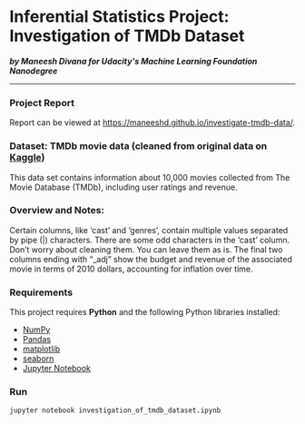 # Inferential Statistics Project: Investigation of TMDb Dataset

***by Maneesh Divana for Udacity's Machine Learning Foundation Nanodegree***

-----

### Project Report

Report can be viewed at https://maneeshd.github.io/investigate-tmdb-data/.

### Dataset: TMDb movie data (cleaned from original data on [Kaggle](https://www.kaggle.com/tmdb/tmdb-movie-metadata))

This data set contains information about 10,000 movies collected from The Movie Database (TMDb), including user ratings and revenue.


### Overview and Notes:

Certain columns, like ‘cast’ and ‘genres’, contain multiple values separated by pipe (|) characters.
There are some odd characters in the ‘cast’ column. Don’t worry about cleaning them. You can leave them as is.
The final two columns ending with “_adj” show the budget and revenue of the associated movie in terms of 2010 dollars, 
accounting for inflation over time.


### Requirements

This project requires **Python** and the following Python libraries installed:

- [NumPy](https://www.numpy.org/)
- [Pandas](https://pandas.pydata.org/)
- [matplotlib](https://matplotlib.org/)
- [seaborn](https://seaborn.pydata.org/)
- [Jupyter Notebook](https://ipython.org/notebook.html)


### Run

```
jupyter notebook investigation_of_tmdb_dataset.ipynb
```

